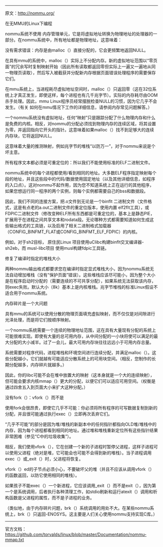 
---

原文：http://nommu.org/

在无MMU的Linux下编程

nommu系统不使用 内存管理单元，它是将虚拟地址转换为物理地址的处理器的一部分。在nommu系统中，所有地址都是物理地址，这意味着：

没有需求错误：内存是由malloc（）直接分配的，它会更频繁地返回NULL。

在具有mmu的系统中，malloc（）实际上不分配内存。新的虚拟地址范围以“零页面”的冗余写时复制映射开始（因此所有读取都返回零但实际上一遍又一遍地从同一物理页读取），然后写入被截获并分配新内存根据页面错误处理程序的需要保存它们。

在mmu系统上，当进程耗尽虚拟地址空间时，malloc（）只返回零（这在32位系统上才真正发生，即使这样，每个进程也有几千兆字节）。实际的内存耗尽由OOM杀手处理。因此，mmu Linux程序员经常摆脱检查NULL的习惯，因为它几乎不会发生。（有关 如何在mmu情况下工作的详细信息，请参阅内存常见问题解答。）

一个nommu系统没有虚拟地址，任何“映射”只是跟踪分配了什么物理内存和什么是免费的内核。相反，对nommu的分配必须找到物理内存的连续区域，将其设置为零，并返回指向它开头的指针。这意味着如果malloc（）找不到足够大的连续内存块，它将返回NULL。

这意味着大量的推测映射，例如兆字节的堆栈“以防万一”，对于nommu来说是个坏主意。

所有程序文本都必须是可重定位的：所以我们不能使用标准的ELF二进制文件。

nommu系统中的每个进程都使用/看到相同的地址。大多数ELF程序指定映射每个段的地址，并且这些段中的代码/数据使用固定地址（以及其他详细信息，如程序的入口点）。这对nommu不起作用，因为您不知道系统上正在运行的其他程序，如果您想运行同一程序的两个实例，则每个实例都需要自己的bss和数据段。

因此，我们不同的连接方案，把.o文件到无论是一个binflt 二进制文件（文件格式，这是有点老的a.out二进制文件的重定位版本，使用内置 elf2flt工具），或FDPIC二进制文件（修改变种ELF所有东西都是可重定位的，基本上是静态PIE，扩展用于在进程之间共享文本和rodata段。无论哪种方式都需要知道如何生成这些输出格式的工具链，以及启用了相关二进制格式加载器（CONFIG_BINFMT_FLAT或CONFIG_BINFMT_ELF_FDPIC）的内核。

例如，对于sh2目标， 原住民Linux 项目使用uClibc构建binflt交叉编译器-sh2eb，而 musl-libc项目 使用musl构建fdpic工具链。

修复了编译时指定的堆栈大小

两种nommu输出格式都要求您在编译时指定显式堆栈大小，因为nommu系统无法自动增加堆栈（没有“保护页面”错误）。这些堆栈应该尽可能小，因为整个大小是在程序启动时分配的（需要连续的不可共享分配），如果系统无法获取该内存，则exec失败。默认大小（8k）基本上是内核堆栈。兆字节堆栈的标准Linux假设不适合用于nommu系统。

内存碎片是一个大问题

具有mmu的系统可以使用分散的物理页面填充虚拟映射，而不仅仅是对间隙进行光泽处理，而是将它们按顺序映射。

一个nommu系统需要一个连续的物理地址范围，这在具有大量现有分配的系统上可能很难实现。即使有大量的总可用内存，从中间分配的一小块将使可以满足的最大分配的大小减半。过了一会儿，最大可用内存块往往远远小于可用内存总量。

系统需要对程序代码，进程堆栈和环境空间进行连续分配，并满足malloc（）。这些分配越小，它们就越有可能适应分散系统上的可用块空间。（相反，您制作的长期分配越多，内存碎片就越多。）

因此，你的libc可能不会在堆中放置大的映射（这本身就是一个大的连续映射），但可能会要求内核mmap（）更大的分配，以便它们可以适应可用空间。（权衡是通过四舍五入到页面大小来扩大这种分配。）

没有fork（）：vfork（）而不是

使用fork会很昂贵，即使它几乎不可能：你必须将所有程序的可写数据复制到新的分配，并且很可能通过执行exec（）立即再次丢弃它们。

“几乎不可能”的部分是因为堆/堆栈的新副本中的任何指针都指向OLD堆/堆栈中的内存，因为每个进程都看到相同的地址。通过堆和堆栈重新定位所有这些指针结果非常困难（参见“C中的垃圾收集”）。

相反，我们使用vfork（），它在创建一个新的子进程时暂停父进程，这样子进程可以使用父进程（绝对是堆，它可能会也可能不会得到新的堆栈）。当子进程调用exec（）或_exit（）时，父进程将恢复。

vfork（）ed的子节点必须小心，不要破坏父的堆（并且不应该从调用vfork（）的函数返回，以防它使用相同的堆栈）。

如果孩子不能exec（）一个新进程，它应该调用_exit（）而不是exit（），因为第一个是系统调用，后者执行各种清理工作，如stdio刷新和运行atexit（）调用和析构函数是父进程的属性，而不是子进程的业务。

（类似地，由于内存碎片问题，brk（）系统调用的用处不大。在某些nommu系统上，brk（）只返回-ENOSYS。这主要是人们关心使用nommu支持实现C库。）


---

官方文档：https://github.com/torvalds/linux/blob/master/Documentation/nommu-mmap.txt

